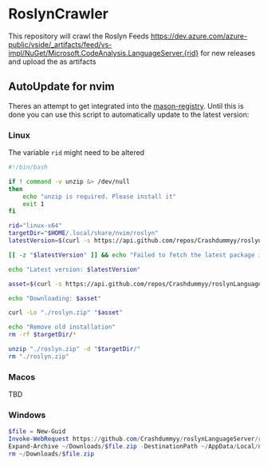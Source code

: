 # RoslynCrawler

This repository will crawl the Roslyn Feeds <https://dev.azure.com/azure-public/vside/_artifacts/feed/vs-impl/NuGet/Microsoft.CodeAnalysis.LanguageServer.{rid}> for new releases and upload the as artifacts

## AutoUpdate for nvim

Theres an attempt to get integrated into the [mason-registry](https://github.com/mason-org/mason-registry/pull/6330).
Until this is done you can use this script to automatically update to the latest version:

### Linux

The variable `rid` might need to be altered

```bash
#!/bin/bash

if ! command -v unzip &> /dev/null
then
    echo "unzip is required. Please install it"
    exit 1
fi

rid="linux-x64"
targetDir="$HOME/.local/share/nvim/roslyn"
latestVersion=$(curl -s https://api.github.com/repos/Crashdummyy/roslynLanguageServer/releases | grep tag_name | head -1 | cut -d '"' -f4)

[[ -z "$latestVersion" ]] && echo "Failed to fetch the latest package information." && exit 1

echo "Latest version: $latestVersion"

asset=$(curl -s https://api.github.com/repos/Crashdummyy/roslynLanguageServer/releases | grep "releases/download/$latestVersion" | grep "$rid"| cut -d '"' -f 4)

echo "Downloading: $asset"

curl -Lo "./roslyn.zip" "$asset"

echo "Remove old installation"
rm -rf $targetDir/*

unzip "./roslyn.zip" -d "$targetDir/"
rm "./roslyn.zip"
```

### Macos

TBD

### Windows

```powershell
$file = New-Guid
Invoke-WebRequest https://github.com/Crashdummyy/roslynLanguageServer/releases/latest/download/microsoft.codeanalysis.languageserver.win-x64.zip -OutFile ~/Downloads/$file.zip
Expand-Archive ~/Downloads/$file.zip -DestinationPath ~/AppData/Local/nvim-data/roslyn/ -Force
rm ~/Downloads/$file.zip
```
